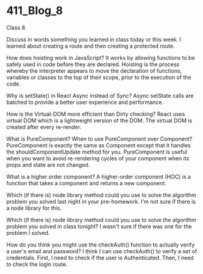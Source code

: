 # 411_Blog_8
Class 8


Discuss in words something you learned in class today or this week.
  I learned about creating a route and then creating a protected route.
  
How does hoisting work in JavaScript?
  It works by allowing functions to be safely used in code before they are declared. Hoisting is the process whereby the interpreter appears to move the declaration of functions, variables or classes to the top of their scope, prior to the execution of the code.

Why is setState() in React Async instead of Sync?
  Async setState calls are batched to provide a better user experience and performance.

How is the Virtual-DOM more efficient than Dirty checking?
  React uses virtual DOM which is a lightweight version of the DOM. The virtual DOM is created after every re-render.  

What is PureComponent? When to use PureComponent over Component?
 PureComponent is exactly the same as Component except that it handles the shouldComponentUpdate method for you. PureComponent is useful when you want to avoid re-rendering cycles of your component when its props and state are not changed.

What is a higher order component?
  A higher-order component (HOC) is a function that takes a component and returns a new component.

Which (if there is) node library method could you use to solve the algorithm problem you solved last night in your pre-homework.
  I'm not sure if there is a node library for this.

Which (if there is) node library method could you use to solve the algorithm problem you solved in class tonight?
  I wasn't sure if there was one for the problem I solved.

How do you think you might use the checkAuth() function to actually verify a user's email and password?
  I think I can use checkAuth() to verify a set of credentials. First, I need to check if the user is Authenticated. Then, I need to check the login route.
